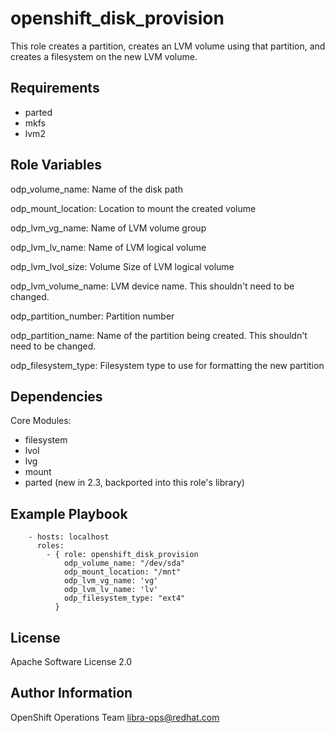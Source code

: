 openshift_disk_provision
=========

This role creates a partition, creates an LVM volume using that partition, and
creates a filesystem on the new LVM volume.

Requirements
------------

- parted
- mkfs
- lvm2

Role Variables
--------------

odp_volume_name: Name of the disk path

odp_mount_location: Location to mount the created volume

odp_lvm_vg_name: Name of LVM volume group

odp_lvm_lv_name: Name of LVM logical volume

odp_lvm_lvol_size: Volume Size of LVM logical volume

odp_lvm_volume_name: LVM device name. This shouldn't need to be changed.

odp_partition_number: Partition number

odp_partition_name: Name of the partition being created. This shouldn't need to be changed.

odp_filesystem_type: Filesystem type to use for formatting the new partition

Dependencies
------------

Core Modules:
 - filesystem
 - lvol
 - lvg
 - mount
 - parted (new in 2.3, backported into this role's library)


Example Playbook
----------------

        - hosts: localhost
          roles:
            - { role: openshift_disk_provision
                odp_volume_name: "/dev/sda"
                odp_mount_location: "/mnt"
                odp_lvm_vg_name: 'vg'
                odp_lvm_lv_name: 'lv'
                odp_filesystem_type: "ext4"
              }

License
-------

Apache Software License 2.0

Author Information
------------------

OpenShift Operations Team <libra-ops@redhat.com>

